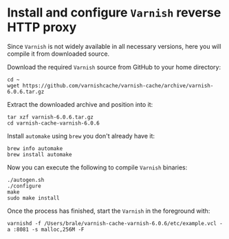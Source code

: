 # Install and configure `Varnish` reverse HTTP proxy

Since `Varnish` is not widely available in all necessary versions, here you will
compile it from downloaded source.

Download the required `Varnish` source from GitHub to your home directory:

```console
cd ~
wget https://github.com/varnishcache/varnish-cache/archive/varnish-6.0.6.tar.gz
```

Extract the downloaded archive and position into it:

```console
tar xzf varnish-6.0.6.tar.gz
cd varnish-cache-varnish-6.0.6
```

Install `automake` using `brew` you don't already have it:

```console
brew info automake
brew install automake
```

Now you can execute the following to compile `Varnish` binaries:

```console
./autogen.sh
./configure
make
sudo make install
```

Once the process has finished, start the `Varnish` in the foreground with:

```console
varnishd -f /Users/brale/varnish-cache-varnish-6.0.6/etc/example.vcl -a :8081 -s malloc,256M -F
```
